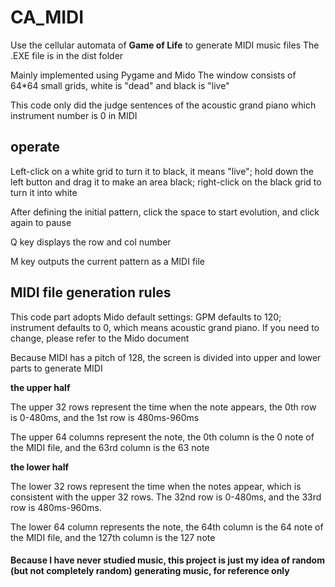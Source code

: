 # CA_MIDI
Use the cellular automata of **Game of Life** to generate MIDI music files
The .EXE file is in the dist folder
    
Mainly implemented using Pygame and Mido
The window consists of 64*64 small grids, white is "dead" and black is "live"
    
This code only did the judge sentences of the acoustic grand piano which instrument number is 0 in MIDI
  
## operate
Left-click on a white grid to turn it to black, it means "live"; hold down the left button and drag it to make an area black; right-click on the black grid to turn it into white
        
After defining the initial pattern, click the space to start evolution, and click again to pause
    
Q key displays the row and col number
    
M key outputs the current pattern as a MIDI file
    



## MIDI file generation rules
This code part adopts Mido default settings: GPM defaults to 120; instrument defaults to 0, which means acoustic grand piano. If you need to change, please refer to the Mido document
  
Because MIDI has a pitch of 128, the screen is divided into upper and lower parts to generate MIDI
  
**the upper half**  
  
The upper 32 rows represent the time when the note appears, the 0th row is 0-480ms, and the 1st row is 480ms-960ms
    
The upper 64 columns represent the note, the 0th column is the 0 note of the MIDI file, and the 63rd column is the 63 note
    
**the lower half**  
  
The lower 32 rows represent the time when the notes appear, which is consistent with the upper 32 rows. The 32nd row is 0-480ms, and the 33rd row is 480ms-960ms.
    
The lower 64 column represents the note, the 64th column is the 64 note of the MIDI file, and the 127th column is the 127 note
    
    
#### Because I have never studied music, this project is just my idea of random (but not completely random) generating music, for reference only
